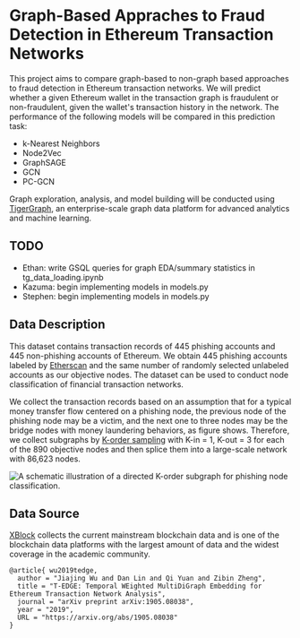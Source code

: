 # Graph-Based Appraches to Fraud Detection in Ethereum Transaction Networks
This project aims to compare graph-based to non-graph based approaches to fraud detection in Ethereum transaction networks. We will predict whether a given Ethereum wallet in the transaction graph is fraudulent or non-fraudulent, given the wallet's transaction history in the network. The performance of the following models will be compared in this prediction task:

* k-Nearest Neighbors
* Node2Vec
* GraphSAGE
* GCN
* PC-GCN

Graph exploration, analysis, and model building will be conducted using [TigerGraph](https://tgcloud.io/), an enterprise-scale graph data platform for advanced analytics and machine learning.

## TODO
* Ethan: write GSQL queries for graph EDA/summary statistics in tg_data_loading.ipynb <br />
* Kazuma: begin implementing models in models.py <br />
* Stephen: begin implementing models in models.py

## Data Description
This dataset contains transaction records of 445 phishing accounts and 445 non-phishing accounts of Ethereum. We obtain 445 phishing accounts labeled by [Etherscan](etherscan.io) and the same number of randomly selected unlabeled accounts as our objective nodes. The dataset can be used to conduct node classification of financial transaction networks. 

We collect the transaction records based on an assumption that for a typical money transfer flow centered on a phishing node, the previous node of the phishing node may be a victim, and the next one to three nodes may be the bridge nodes with money laundering behaviors, as figure shows. Therefore, we collect subgraphs by [K-order sampling](https://ieeexplore.ieee.org/document/8964468) with K-in = 1, K-out = 3 for each of the 890 objective nodes and then splice them into a large-scale network with 86,623 nodes. 

![A schematic illustration of a directed K-order subgraph for phishing node classification.](https://s1.ax1x.com/2020/03/27/GCZGmd.md.jpg)

## Data Source
[XBlock](http://xblock.pro/#/dataset/6) collects the current mainstream blockchain data and is one of the blockchain data platforms with the largest amount of data and the widest coverage in the academic community.
```
@article{ wu2019tedge,
  author = "Jiajing Wu and Dan Lin and Qi Yuan and Zibin Zheng",
  title = "T-EDGE: Temporal WEighted MultiDiGraph Embedding for Ethereum Transaction Network Analysis",
  journal = "arXiv preprint arXiv:1905.08038",
  year = "2019",
  URL = "https://arxiv.org/abs/1905.08038"
}
```